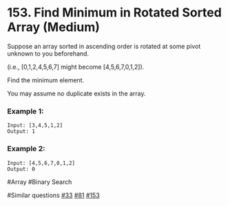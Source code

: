 # 153. Find Minimum in Rotated Sorted Array (Medium)

Suppose an array sorted in ascending order is rotated at some pivot unknown to you beforehand.

(i.e.,  [0,1,2,4,5,6,7] might become  [4,5,6,7,0,1,2]).

Find the minimum element.

You may assume no duplicate exists in the array.

### Example 1:
```
Input: [3,4,5,1,2] 
Output: 1
```

### Example 2:
```
Input: [4,5,6,7,0,1,2]
Output: 0
```

#Array #Binary Search

#Similar questions [#33](../p033m/README.md) [#81](../p081m/README.md) [#153](../p153m/README.md)
